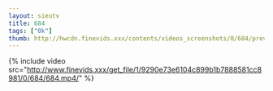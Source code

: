 ```yaml
--- 
layout: sieutv
title: 684
tags: ["0k"]
thumb: http://hwcdn.finevids.xxx/contents/videos_screenshots/0/684/preview.mp4.jpg
---
```

{% include video src="http://www.finevids.xxx/get_file/1/9290e73e6104c899b1b7888581cc8981/0/684/684.mp4/" %} 
